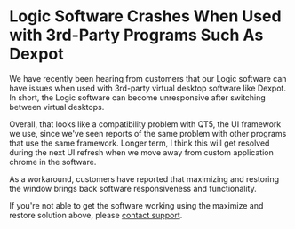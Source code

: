 # Logic Software Crashes When Used with 3rd-Party Programs Such As Dexpot

We have recently been hearing from customers that our Logic software can have issues when used with 3rd-party virtual desktop software like Dexpot. In short, the Logic software can become unresponsive after switching between virtual desktops.

Overall, that looks like a compatibility problem with QT5, the UI framework we use, since we've seen reports of the same problem with other programs that use the same framework. Longer term, I think this will get resolved during the next UI refresh when we move away from custom application chrome in the software.

As a workaround, customers have reported that maximizing and restoring the window brings back software responsiveness and functionality.

If you're not able to get the software working using the maximize and restore solution above, please [contact support](http://support.saleae.com/hc/en-us/requests/new).

